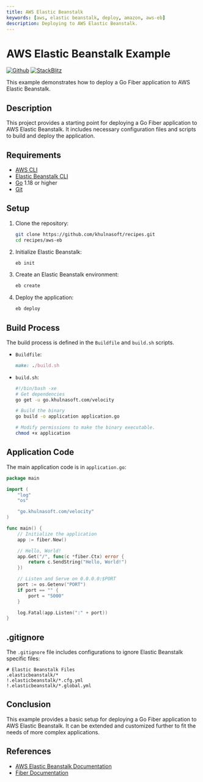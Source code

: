 ```yaml
---
title: AWS Elastic Beanstalk
keywords: [aws, elastic beanstalk, deploy, amazon, aws-eb]
description: Deploying to AWS Elastic Beanstalk.
---
```


# AWS Elastic Beanstalk Example

[![Github](https://img.shields.io/static/v1?label=&message=Github&color=2ea44f&style=for-the-badge&logo=github)](https://github.com/khulnasoft/recipes/tree/master/aws-eb) [![StackBlitz](https://img.shields.io/static/v1?label=&message=StackBlitz&color=2ea44f&style=for-the-badge&logo=StackBlitz)](https://stackblitz.com/github/khulnasoft/recipes/tree/master/aws-eb)

This example demonstrates how to deploy a Go Fiber application to AWS Elastic Beanstalk.

## Description

This project provides a starting point for deploying a Go Fiber application to AWS Elastic Beanstalk. It includes necessary configuration files and scripts to build and deploy the application.

## Requirements

- [AWS CLI](https://aws.amazon.com/cli/)
- [Elastic Beanstalk CLI](https://docs.aws.amazon.com/elasticbeanstalk/latest/dg/eb-cli3-install.html)
- [Go](https://golang.org/dl/) 1.18 or higher
- [Git](https://git-scm.com/downloads)

## Setup

1. Clone the repository:
    ```bash
    git clone https://github.com/khulnasoft/recipes.git
    cd recipes/aws-eb
    ```

2. Initialize Elastic Beanstalk:
    ```bash
    eb init
    ```

3. Create an Elastic Beanstalk environment:
    ```bash
    eb create
    ```

4. Deploy the application:
    ```bash
    eb deploy
    ```

## Build Process

The build process is defined in the `Buildfile` and `build.sh` scripts.

- `Buildfile`:
    ```ruby
    make: ./build.sh
    ```

- `build.sh`:
    ```bash
    #!/bin/bash -xe
    # Get dependencies
    go get -u go.khulnasoft.com/velocity

    # Build the binary
    go build -o application application.go

    # Modify permissions to make the binary executable.
    chmod +x application
    ```

## Application Code

The main application code is in `application.go`:
```go
package main

import (
    "log"
    "os"

    "go.khulnasoft.com/velocity"
)

func main() {
    // Initialize the application
    app := fiber.New()

    // Hello, World!
    app.Get("/", func(c *fiber.Ctx) error {
        return c.SendString("Hello, World!")
    })

    // Listen and Serve on 0.0.0.0:$PORT
    port := os.Getenv("PORT")
    if port == "" {
        port = "5000"
    }

    log.Fatal(app.Listen(":" + port))
}
```

## .gitignore

The `.gitignore` file includes configurations to ignore Elastic Beanstalk specific files:
```plaintext
# Elastic Beanstalk Files
.elasticbeanstalk/*
!.elasticbeanstalk/*.cfg.yml
!.elasticbeanstalk/*.global.yml
```

## Conclusion

This example provides a basic setup for deploying a Go Fiber application to AWS Elastic Beanstalk. It can be extended and customized further to fit the needs of more complex applications.

## References

- [AWS Elastic Beanstalk Documentation](https://docs.aws.amazon.com/elasticbeanstalk/latest/dg/Welcome.html)
- [Fiber Documentation](https://docs.khulnasoft.io)
